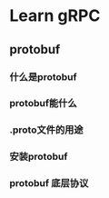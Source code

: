 # Learn gRPC



## protobuf

### 什么是protobuf

### protobuf能什么

### .proto文件的用途

### 安装protobuf

### protobuf 底层协议